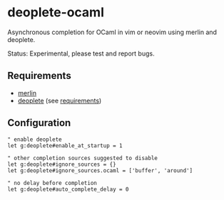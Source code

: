 deoplete-ocaml
=

Asynchronous completion for OCaml in vim or neovim using merlin and deoplete.

Status: Experimental, please test and report bugs.

Requirements
-

- [merlin](https://github.com/ocaml/merlin)
- [deoplete](https://github.com/Shougo/deoplete.nvim) (see
  [requirements](https://github.com/Shougo/deoplete.nvim#requirements))

Configuration
-

```vim
" enable deoplete
let g:deoplete#enable_at_startup = 1

" other completion sources suggested to disable
let g:deoplete#ignore_sources = {}
let g:deoplete#ignore_sources.ocaml = ['buffer', 'around']

" no delay before completion
let g:deoplete#auto_complete_delay = 0
```
